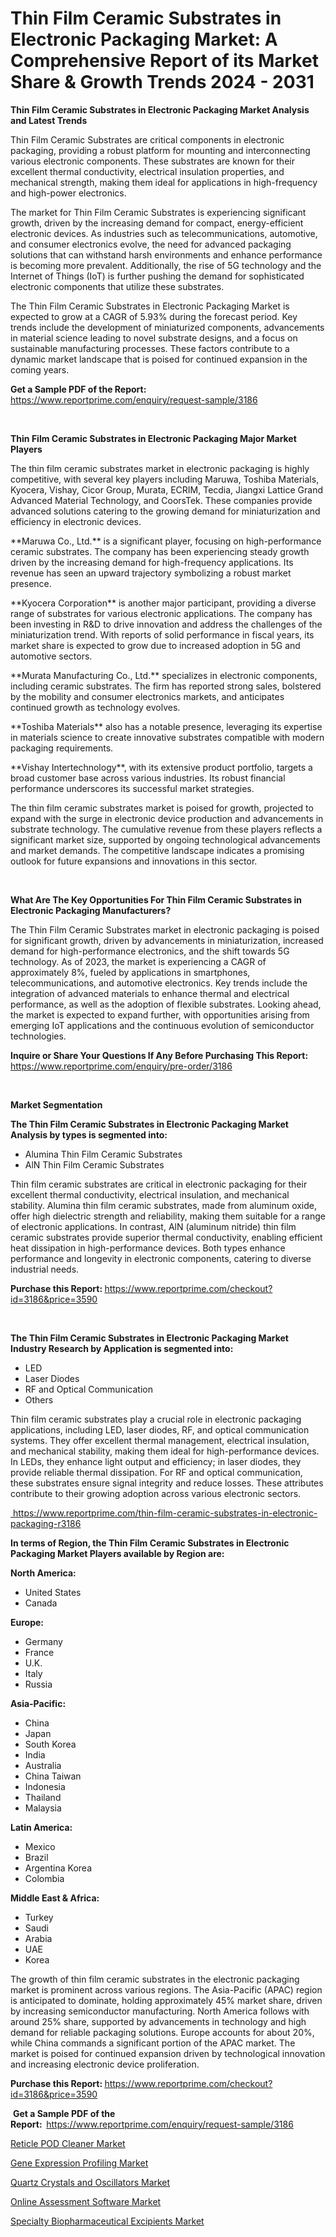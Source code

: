 <p><h1>Thin Film Ceramic Substrates in Electronic Packaging Market: A Comprehensive Report of its Market Share & Growth Trends 2024 - 2031</h1></p><p><strong>Thin Film Ceramic Substrates in Electronic Packaging Market Analysis and Latest Trends</strong></p>
<p><p>Thin Film Ceramic Substrates are critical components in electronic packaging, providing a robust platform for mounting and interconnecting various electronic components. These substrates are known for their excellent thermal conductivity, electrical insulation properties, and mechanical strength, making them ideal for applications in high-frequency and high-power electronics. </p><p>The market for Thin Film Ceramic Substrates is experiencing significant growth, driven by the increasing demand for compact, energy-efficient electronic devices. As industries such as telecommunications, automotive, and consumer electronics evolve, the need for advanced packaging solutions that can withstand harsh environments and enhance performance is becoming more prevalent. Additionally, the rise of 5G technology and the Internet of Things (IoT) is further pushing the demand for sophisticated electronic components that utilize these substrates.</p><p>The Thin Film Ceramic Substrates in Electronic Packaging Market is expected to grow at a CAGR of 5.93% during the forecast period. Key trends include the development of miniaturized components, advancements in material science leading to novel substrate designs, and a focus on sustainable manufacturing processes. These factors contribute to a dynamic market landscape that is poised for continued expansion in the coming years.</p></p>
<p><strong>Get a Sample PDF of the Report:&nbsp;</strong> <a href="https://www.reportprime.com/enquiry/request-sample/3186">https://www.reportprime.com/enquiry/request-sample/3186</a></p>
<p>&nbsp;</p>
<p><strong>Thin Film Ceramic Substrates in Electronic Packaging Major Market Players</strong></p>
<p><p>The thin film ceramic substrates market in electronic packaging is highly competitive, with several key players including Maruwa, Toshiba Materials, Kyocera, Vishay, Cicor Group, Murata, ECRIM, Tecdia, Jiangxi Lattice Grand Advanced Material Technology, and CoorsTek. These companies provide advanced solutions catering to the growing demand for miniaturization and efficiency in electronic devices.</p><p>**Maruwa Co., Ltd.** is a significant player, focusing on high-performance ceramic substrates. The company has been experiencing steady growth driven by the increasing demand for high-frequency applications. Its revenue has seen an upward trajectory symbolizing a robust market presence.</p><p>**Kyocera Corporation** is another major participant, providing a diverse range of substrates for various electronic applications. The company has been investing in R&D to drive innovation and address the challenges of the miniaturization trend. With reports of solid performance in fiscal years, its market share is expected to grow due to increased adoption in 5G and automotive sectors.</p><p>**Murata Manufacturing Co., Ltd.** specializes in electronic components, including ceramic substrates. The firm has reported strong sales, bolstered by the mobility and consumer electronics markets, and anticipates continued growth as technology evolves. </p><p>**Toshiba Materials** also has a notable presence, leveraging its expertise in materials science to create innovative substrates compatible with modern packaging requirements.</p><p>**Vishay Intertechnology**, with its extensive product portfolio, targets a broad customer base across various industries. Its robust financial performance underscores its successful market strategies.</p><p>The thin film ceramic substrates market is poised for growth, projected to expand with the surge in electronic device production and advancements in substrate technology. The cumulative revenue from these players reflects a significant market size, supported by ongoing technological advancements and market demands. The competitive landscape indicates a promising outlook for future expansions and innovations in this sector.</p></p>
<p>&nbsp;</p>
<p><strong>What Are The Key Opportunities For Thin Film Ceramic Substrates in Electronic Packaging Manufacturers?</strong></p>
<p><p>The Thin Film Ceramic Substrates market in electronic packaging is poised for significant growth, driven by advancements in miniaturization, increased demand for high-performance electronics, and the shift towards 5G technology. As of 2023, the market is experiencing a CAGR of approximately 8%, fueled by applications in smartphones, telecommunications, and automotive electronics. Key trends include the integration of advanced materials to enhance thermal and electrical performance, as well as the adoption of flexible substrates. Looking ahead, the market is expected to expand further, with opportunities arising from emerging IoT applications and the continuous evolution of semiconductor technologies.</p></p>
<p><strong>Inquire or Share Your Questions If Any Before Purchasing This Report:</strong> <a href="https://www.reportprime.com/enquiry/pre-order/3186">https://www.reportprime.com/enquiry/pre-order/3186</a></p>
<p>&nbsp;</p>
<p><strong>Market Segmentation</strong></p>
<p><strong>The Thin Film Ceramic Substrates in Electronic Packaging Market Analysis by types is segmented into:</strong></p>
<p><ul><li>Alumina Thin Film Ceramic Substrates</li><li>AlN Thin Film Ceramic Substrates</li></ul></p>
<p><p>Thin film ceramic substrates are critical in electronic packaging for their excellent thermal conductivity, electrical insulation, and mechanical stability. Alumina thin film ceramic substrates, made from aluminum oxide, offer high dielectric strength and reliability, making them suitable for a range of electronic applications. In contrast, AlN (aluminum nitride) thin film ceramic substrates provide superior thermal conductivity, enabling efficient heat dissipation in high-performance devices. Both types enhance performance and longevity in electronic components, catering to diverse industrial needs.</p></p>
<p><strong>Purchase this Report:&nbsp;</strong><a href="https://www.reportprime.com/checkout?id=3186&price=3590">https://www.reportprime.com/checkout?id=3186&price=3590</a></p>
<p>&nbsp;</p>
<p><strong>The Thin Film Ceramic Substrates in Electronic Packaging Market Industry Research by Application is segmented into:</strong></p>
<p><ul><li>LED</li><li>Laser Diodes</li><li>RF and Optical Communication</li><li>Others</li></ul></p>
<p><p>Thin film ceramic substrates play a crucial role in electronic packaging applications, including LED, laser diodes, RF, and optical communication systems. They offer excellent thermal management, electrical insulation, and mechanical stability, making them ideal for high-performance devices. In LEDs, they enhance light output and efficiency; in laser diodes, they provide reliable thermal dissipation. For RF and optical communication, these substrates ensure signal integrity and reduce losses. These attributes contribute to their growing adoption across various electronic sectors.</p></p>
<p><a href="https://www.reportprime.com/thin-film-ceramic-substrates-in-electronic-packaging-r3186">&nbsp;https://www.reportprime.com/thin-film-ceramic-substrates-in-electronic-packaging-r3186</a></p>
<p><strong>In terms of Region, the Thin Film Ceramic Substrates in Electronic Packaging Market Players available by Region are:</strong></p>
<p>
    <p> <strong> North America: </strong>
        <ul>
            <li>United States</li>
            <li>Canada</li>
        </ul>
        </p> 
    <p> <strong> Europe: </strong>
        <ul>
            <li>Germany</li>
            <li>France</li>
            <li>U.K.</li>
            <li>Italy</li>
            <li>Russia</li>
        </ul>
        </p> 
    <p> <strong> Asia-Pacific: </strong>
        <ul>
            <li>China</li>
            <li>Japan</li>
            <li>South Korea</li>
            <li>India</li>
            <li>Australia</li>
            <li>China Taiwan</li>
            <li>Indonesia</li>
            <li>Thailand</li>
            <li>Malaysia</li>
        </ul>
        </p> 
    <p> <strong> Latin America: </strong>
        <ul>
            <li>Mexico</li>
            <li>Brazil</li>
            <li>Argentina Korea</li>
            <li>Colombia</li>
        </ul>
        </p> 
    <p> <strong> Middle East & Africa: </strong>
        <ul>
            <li>Turkey</li>
            <li>Saudi</li>
            <li>Arabia</li>
            <li>UAE</li>
            <li>Korea</li>
        </ul>
    </p>
    </p>
<p><p>The growth of thin film ceramic substrates in the electronic packaging market is prominent across various regions. The Asia-Pacific (APAC) region is anticipated to dominate, holding approximately 45% market share, driven by increasing semiconductor manufacturing. North America follows with around 25% share, supported by advancements in technology and high demand for reliable packaging solutions. Europe accounts for about 20%, while China commands a significant portion of the APAC market. The market is poised for continued expansion driven by technological innovation and increasing electronic device proliferation.</p></p>
<p><strong>Purchase this Report: </strong><a href="https://www.reportprime.com/checkout?id=3186&price=3590">https://www.reportprime.com/checkout?id=3186&price=3590</a></p>
<p>&nbsp;<strong>Get a Sample PDF of the Report:&nbsp;&nbsp;</strong><a href="https://www.reportprime.com/enquiry/request-sample/3186">https://www.reportprime.com/enquiry/request-sample/3186</a></p>
<p><strong></strong></p>
<p><p><a href="https://github.com/JudyWalsh475/Market-Research-Report-List-1/blob/main/reticle-pod-cleaner-market.md">Reticle POD Cleaner Market</a></p><p><a href="https://www.linkedin.com/pulse/global-gene-expression-profiling-market-status-2024-2031-forecast-13fae?trackingId=z7T3To8RSN%2B0p1N5l5Sbyw%3D%3D">Gene Expression Profiling Market</a></p><p><a href="https://github.com/AshikRahman665/Market-Research-Report-List-1/blob/main/quartz-crystals-and-oscillators-market.md">Quartz Crystals and Oscillators Market</a></p><p><a href="https://www.linkedin.com/pulse/future-trends-global-online-assessment-software-market-fdmye?trackingId=0fr6VKZgTJyaidc3KWs9sA%3D%3D">Online Assessment Software Market</a></p><p><a href="https://issuu.com/reportprime-2/docs/specialty-biopharmaceutical-excipie_1e7efb898bac23">Specialty Biopharmaceutical Excipients Market</a></p></p>